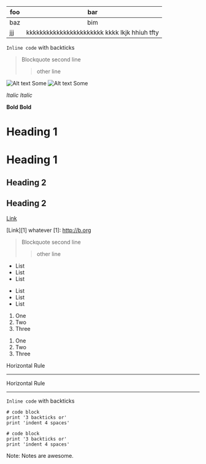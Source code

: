 | foo | bar |
| --- |:---:|
| baz |bim |
| jjj|kkkkkkkkkkkkkkkkkkkkkkk kkkk lkjk hhiuh tfty |



`Inline code` with backticks

> Blockquote
> second line
>
>> other
> line

![Alt text](/export/home/satskyse/codimension/doc/at.png) Some
![Alt text](./at.png) Some

*Italic*
_Italic_

**Bold**
__Bold__

# Heading 1
Heading 1
=========

## Heading 2
Heading 2
---------

[Link](http://a.com)

[Link][1]
whatever
[1]: http://b.org



> Blockquote
> second line
>
>> other
> line

* List
* List
* List


- List
- List
- List


1. One
2. Two
3. Three


1) One
2) Two
3) Three


Horizontal Rule

---

Horizontal Rule

***


`Inline code` with backticks




    # code block
    print '3 backticks or'
    print 'indent 4 spaces'


```
# code block
print '3 backticks or'
print 'indent 4 spaces'
```

Note: Notes are awesome.



